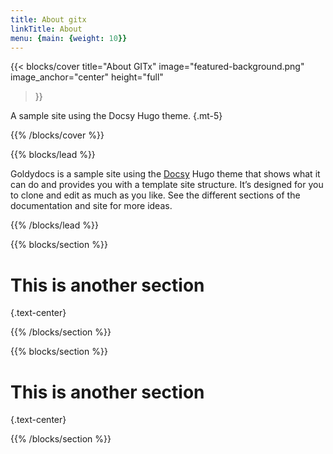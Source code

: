 ```yaml
---
title: About gitx
linkTitle: About
menu: {main: {weight: 10}}
---
```


{{< blocks/cover 
    title="About GITx" 
    image="featured-background.png" 
    image_anchor="center" 
    height="full"
>}}

<!-- Set the height factor to "max" for the desired outcome of the page. -->

A sample site using the Docsy Hugo theme.
{.mt-5}

{{% /blocks/cover %}}

{{% blocks/lead %}}

Goldydocs is a sample site using the [Docsy](https://github.com/google/docsy)
Hugo theme that shows what it can do and provides you with a template site
structure. It’s designed for you to clone and edit as much as you like. See the
different sections of the documentation and site for more ideas.

{{% /blocks/lead %}}

{{% blocks/section %}}

# This is another section
{.text-center}

{{% /blocks/section %}}

{{% blocks/section %}}

# This is another section
{.text-center}

{{% /blocks/section %}}